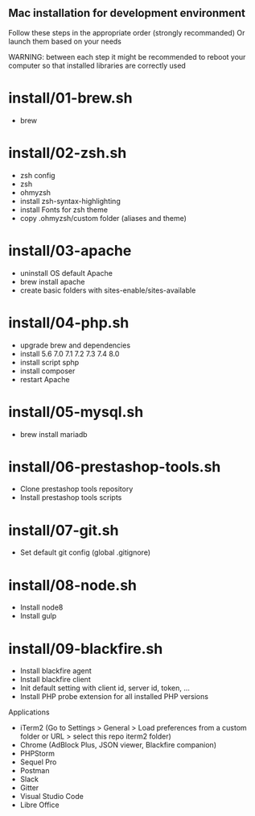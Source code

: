 Mac installation for development environment
--------------------------------------------

Follow these steps in the appropriate order (strongly recommanded)
Or launch them based on your needs

WARNING: between each step it might be recommended to reboot your computer so that installed libraries are correctly used

# install/01-brew.sh
- brew

# install/02-zsh.sh
- zsh config
- zsh
- ohmyzsh
- install zsh-syntax-highlighting
- install Fonts for zsh theme
- copy .ohmyzsh/custom folder (aliases and theme)

# install/03-apache
- uninstall OS default Apache
- brew install apache
- create basic folders with sites-enable/sites-available

# install/04-php.sh
- upgrade brew and dependencies
- install 5.6 7.0 7.1 7.2 7.3 7.4 8.0
- install script sphp
- install composer
- restart Apache

# install/05-mysql.sh
- brew install mariadb

# install/06-prestashop-tools.sh
- Clone prestashop tools repository
- Install prestashop tools scripts

# install/07-git.sh
- Set default git config (global .gitignore)

# install/08-node.sh
- Install node8
- Install gulp

# install/09-blackfire.sh
- Install blackfire agent
- Install blackfire client
- Init default setting with client id, server id, token, ...
- Install PHP probe extension for all installed PHP versions

Applications
- iTerm2 (Go to Settings > General > Load preferences from a custom folder or URL > select this repo iterm2 folder)
- Chrome (AdBlock Plus, JSON viewer, Blackfire companion)
- PHPStorm
- Sequel Pro
- Postman
- Slack
- Gitter
- Visual Studio Code
- Libre Office
